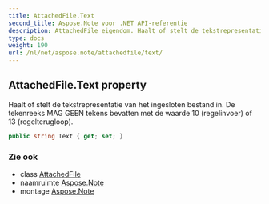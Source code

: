 ```yaml
---
title: AttachedFile.Text
second_title: Aspose.Note voor .NET API-referentie
description: AttachedFile eigendom. Haalt of stelt de tekstrepresentatie van het ingesloten bestand in. De tekenreeks MAG GEEN tekens bevatten met de waarde 10 regelinvoer of 13 regelterugloop.
type: docs
weight: 190
url: /nl/net/aspose.note/attachedfile/text/
---
```

## AttachedFile.Text property

Haalt of stelt de tekstrepresentatie van het ingesloten bestand in. De tekenreeks MAG GEEN tekens bevatten met de waarde 10 (regelinvoer) of 13 (regelterugloop).

```csharp
public string Text { get; set; }
```

### Zie ook

* class [AttachedFile](../)
* naamruimte [Aspose.Note](../../attachedfile/)
* montage [Aspose.Note](../../../)


